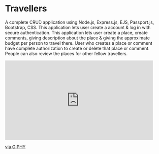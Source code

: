 # Travellers

A complete CRUD application using Node.js, Express.js, EJS, Passport.js, Bootstrap, CSS.
This application lets user create a account & log in with secure authentication. 
This application lets user create a place, create comments, giving description about the place & giving the approximate budget per person to travel there.
User who creates a place or comment have complete authorization to create or delete that place or comment.
People can also review the places for other fellow travellers.

<iframe src="https://giphy.com/embed/y6WDVCyt12TBV1ekiN" width="480" height="258" frameBorder="0" class="giphy-embed" allowFullScreen></iframe><p><a href="https://giphy.com/gifs/y6WDVCyt12TBV1ekiN">via GIPHY</a></p>
